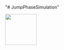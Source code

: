 "# JumpPhaseSimulation"
<!-- ![model](./figure/model.PNG) -->
<img src="https://github.com/shina1205/JumpPhaseSimulation/blob/master/figure/model.PNG" width="100px">

